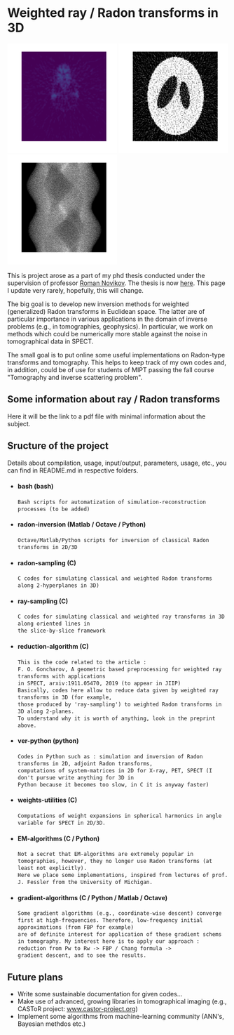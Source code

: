 # Weighted ray / Radon transforms in 3D

<p float="center" class="center">
  <img src="images/image_1.png" width="250" height="250" />
  <img src="images/image_2.png" width="250" height="250" />
  <img src="images/image_3.png" width="250" height="250" />
</p>

This is project arose as a  part of my phd thesis conducted under the supervision of professor [Roman Novikov](http://www.cmap.polytechnique.fr/~novikov/).
The thesis is now [here](http://www.theses.fr/2019SACLX029). This page I update very rarely, hopefully, this will change.

The big goal is to develop new inversion methods for weighted (generalized) Radon transforms in Euclidean space.
The latter are of particular importance in various applications in the domain of inverse
problems (e.g., in tomographies, geophysics). In particular, we work on methods which
could be numerically more stable against the noise in tomographical data in SPECT.

The small goal is to put online some useful implementations on Radon-type transforms and tomography.
This helps to keep track of my own codes and, in addition, could be of use for students of MIPT
passing the fall course "Tomography and inverse scattering problem".

## Some information about ray / Radon transforms

Here it will be the link to a pdf file with minimal information about the subject.

## Sructure of the project

Details about compilation, usage, input/output, parameters, usage, etc.,
you can find in README.md in respective folders.

  * #### bash (bash)
        Bash scripts for automatization of simulation-reconstruction processes (to be added)

  * #### radon-inversion (Matlab / Octave / Python)
        Octave/Matlab/Python scripts for inversion of classical Radon transforms in 2D/3D

  * #### radon-sampling (C)
        C codes for simulating classical and weighted Radon transforms along 2-hyperplanes in 3D)

  * #### ray-sampling (C)
        C codes for simulating classical and weighted ray transforms in 3D along oriented lines in 
		the slice-by-slice framework

  * #### reduction-algorithm (C)
        This is the code related to the article :
		F. O. Goncharov, A geometric based preprocessing for weighted ray transforms with applications
		in SPECT, arxiv:1911.05470, 2019 (to appear in JIIP) 
		Basically, codes here allow to reduce data given by weighted ray transforms in 3D (for example,
		those produced by 'ray-sampling') to weighted Radon transforms in 3D along 2-planes.
		To understand why it is worth of anything, look in the preprint above.

  * #### ver-python (python)
        Codes in Python such as : simulation and inversion of Radon transforms in 2D, adjoint Radon transforms,
		computations of system-matrices in 2D for X-ray, PET, SPECT (I don't pursue write anything for 3D in
		Python because it becomes too slow, in C it is anyway faster)

  * #### weights-utilities (C)
        Computations of weight expansions in spherical harmonics in angle variable for SPECT in 2D/3D.

  * #### EM-algorithms (C / Python)
        Not a secret that EM-algorithms are extremely popular in tomographies, however, they no longer use Radon transforms (at least not explicitly).
		Here we place some implementations, inspired from lectures of prof. J. Fessler from the University of Michigan.

  * #### gradient-algorithms (C / Python / Matlab / Octave)
        Some gradient algorithms (e.g., coordinate-wise descent) converge first at high-frequencies. Therefore, low-frequency initial approximations (from FBP for example)
		are of definite interest for application of these gradient schems in tomography. My interest here is to apply our approach : reduction from Pw to Rw -> FBP / Chang formula ->
		gradient descent, and to see the results.


## Future plans

  * Write some sustainable documentation for given codes...
  * Make use of advanced, growing libraries in tomographical imaging (e.g., CASToR project: www.castor-project.org)
  * Implement some algorithms from machine-learning community (ANN's, Bayesian methdos etc.)
